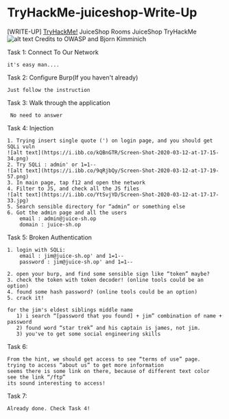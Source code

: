 # TryHackMe-juiceshop-Write-Up
[WRITE-UP] [TryHackMe!](https://tryhackme.com/room/juiceshop) JuiceShop Rooms JuiceShop TryHackMe
![alt text](https://i.imgur.com/JaX5W2u.png)
Credits to OWASP and Bjorn Kimminich



Task 1: Connect To Our Network  

    it's easy man....

Task 2: Configure Burp(If you haven't already) 

    Just follow the instruction

Task 3: Walk through the application 

     No need to answer  

Task 4: Injection

    1. Trying insert single quote (') on login page, and you should get SQLi vuln
    ![alt text](https://i.ibb.co/kQBnGTR/Screen-Shot-2020-03-12-at-17-15-34.png)
    2. Try SQLi : admin' or 1=1--
    ![alt text](https://i.ibb.co/9qRjbQy/Screen-Shot-2020-03-12-at-17-19-57.png)
    3. In main page, tap f12 and open the network
    4. Filter to JS, and check all the JS files
    ![alt text](https://i.ibb.co/YtSvjYD/Screen-Shot-2020-03-12-at-17-17-33.jpg)
    5. Search sensible directory for “admin” or something else
    6. Got the admin page and all the users
        email : admin@juice-sh.op
        domain : juice-sh.op

Task 5: Broken Authentication


    1. login with SQLi:
        email : jim@juice-sh.op' and 1=1--
        password : jim@juice-sh.op' and 1=1--  
     
    2. open your burp, and find some sensible sign like “token” maybe?
    3. check the token with token decoder! (online tools could be an option)
    4. found some hash password? (online tools could be an option)
    5. crack it!

    for the jim's eldest siblings middle name
       1) i search “[password that you found] + jim” combination of name + password
       2) found word “star trek” and his captain is james, not jim.
       3) you've to get some social engineering skills

Task 6:

    From the hint, we should get access to see “terms of use” page. 
    trying to access “about us” to get more information 
    seems there is some link on there, because of different text color 
    see the link “/ftp” 
    its sound interesting to access! 

Task 7:

    Already done. Check Task 4!
